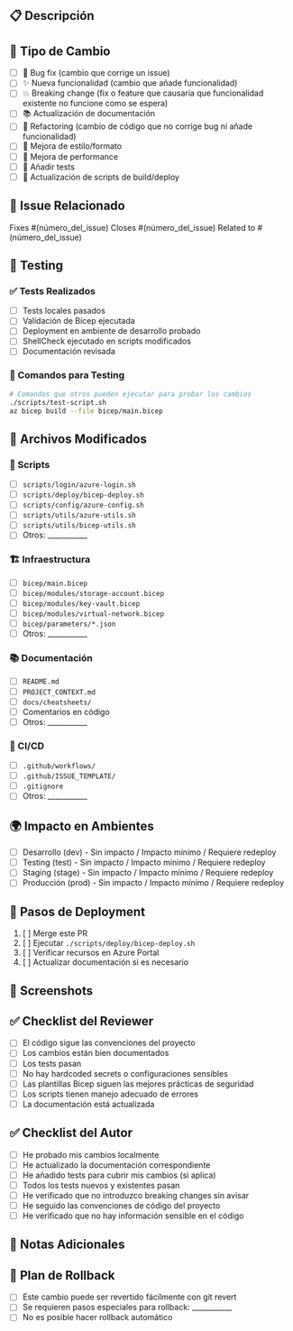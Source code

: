 ## 📋 Descripción

<!-- Describe brevemente qué cambios incluye este PR -->

## 🔧 Tipo de Cambio

- [ ] 🐛 Bug fix (cambio que corrige un issue)
- [ ] ✨ Nueva funcionalidad (cambio que añade funcionalidad)
- [ ] 💥 Breaking change (fix o feature que causaría que funcionalidad existente no funcione como se espera)
- [ ] 📚 Actualización de documentación
- [ ] 🔧 Refactoring (cambio de código que no corrige bug ni añade funcionalidad)
- [ ] 🎨 Mejora de estilo/formato
- [ ] 🚀 Mejora de performance
- [ ] 🧪 Añadir tests
- [ ] 🔨 Actualización de scripts de build/deploy

## 🔗 Issue Relacionado

<!-- Enlaza al issue que este PR resuelve -->
Fixes #(número_del_issue)
Closes #(número_del_issue)
Related to #(número_del_issue)

## 🧪 Testing

### ✅ Tests Realizados

- [ ] Tests locales pasados
- [ ] Validación de Bicep ejecutada
- [ ] Deployment en ambiente de desarrollo probado
- [ ] ShellCheck ejecutado en scripts modificados
- [ ] Documentación revisada

### 🔄 Comandos para Testing

```bash
# Comandos que otros pueden ejecutar para probar los cambios
./scripts/test-script.sh
az bicep build --file bicep/main.bicep
```

## 📁 Archivos Modificados

### 🔧 Scripts
- [ ] `scripts/login/azure-login.sh`
- [ ] `scripts/deploy/bicep-deploy.sh`
- [ ] `scripts/config/azure-config.sh`
- [ ] `scripts/utils/azure-utils.sh`
- [ ] `scripts/utils/bicep-utils.sh`
- [ ] Otros: ___________

### 🏗️ Infraestructura
- [ ] `bicep/main.bicep`
- [ ] `bicep/modules/storage-account.bicep`
- [ ] `bicep/modules/key-vault.bicep`
- [ ] `bicep/modules/virtual-network.bicep`
- [ ] `bicep/parameters/*.json`
- [ ] Otros: ___________

### 📚 Documentación
- [ ] `README.md`
- [ ] `PROJECT_CONTEXT.md`
- [ ] `docs/cheatsheets/`
- [ ] Comentarios en código
- [ ] Otros: ___________

### 🔄 CI/CD
- [ ] `.github/workflows/`
- [ ] `.github/ISSUE_TEMPLATE/`
- [ ] `.gitignore`
- [ ] Otros: ___________

## 🌍 Impacto en Ambientes

- [ ] Desarrollo (dev) - Sin impacto / Impacto mínimo / Requiere redeploy
- [ ] Testing (test) - Sin impacto / Impacto mínimo / Requiere redeploy
- [ ] Staging (stage) - Sin impacto / Impacto mínimo / Requiere redeploy
- [ ] Producción (prod) - Sin impacto / Impacto mínimo / Requiere redeploy

## 🔄 Pasos de Deployment

<!-- Si este PR requiere pasos especiales de deployment, descríbelos aquí -->

1. [ ] Merge este PR
2. [ ] Ejecutar `./scripts/deploy/bicep-deploy.sh`
3. [ ] Verificar recursos en Azure Portal
4. [ ] Actualizar documentación si es necesario

## 📸 Screenshots

<!-- Si aplica, añade screenshots que demuestren los cambios -->

## ✅ Checklist del Reviewer

- [ ] El código sigue las convenciones del proyecto
- [ ] Los cambios están bien documentados
- [ ] Los tests pasan
- [ ] No hay hardcoded secrets o configuraciones sensibles
- [ ] Las plantillas Bicep siguen las mejores prácticas de seguridad
- [ ] Los scripts tienen manejo adecuado de errores
- [ ] La documentación está actualizada

## ✅ Checklist del Autor

- [ ] He probado mis cambios localmente
- [ ] He actualizado la documentación correspondiente
- [ ] He añadido tests para cubrir mis cambios (si aplica)
- [ ] Todos los tests nuevos y existentes pasan
- [ ] He verificado que no introduzco breaking changes sin avisar
- [ ] He seguido las convenciones de código del proyecto
- [ ] He verificado que no hay información sensible en el código

## 📝 Notas Adicionales

<!-- Cualquier información adicional que pueda ser útil para los reviewers -->

## 🔄 Plan de Rollback

<!-- En caso de que este cambio cause problemas, describe cómo hacer rollback -->

- [ ] Este cambio puede ser revertido fácilmente con git revert
- [ ] Se requieren pasos especiales para rollback: ___________
- [ ] No es posible hacer rollback automático